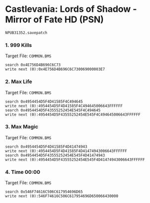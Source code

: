#  Castlevania: Lords of Shadow - Mirror of Fate HD (PSN) 

`NPUB31352.savepatch`

### 1. 999 Kills

Target File: `COMMON.BMS`

```
search 0x4E756D4B696C6C73
write next (0):0x4E756D4B696C6C730069000003E7
```

### 2. Max Life

Target File: `COMMON.BMS`

```
search 0x4954454D5F4D41585F4C494645
write next (0):4954454D5F4D41585F4C494645006643FFFFFF
search 0x4954454D5F43555252454E545F4C494645
write next (0):4954454D5F43555252454E545F4C494645006643FFFFFF
```

### 3. Max Magic

Target File: `COMMON.BMS`

```
search 0x4954454D5F4D41585F4D41474943
write next (0):4954454D5F4D41585F4D41474943006643FFFFFF
search 0x4954454D5F43555252454E545F4D41474943
write next (0):4954454D5F43555252454E545F4D41474943006643FFFFFF
```

### 4. Time 00:00

Target File: `COMMON.BMS`

```
search 0x546F74616C506C617954696D65
write next (0):546F74616C506C617954696D650066430000
```


